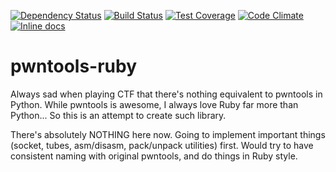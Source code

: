 [![Dependency Status](https://gemnasium.com/peter50216/pwntools-ruby.svg)](https://gemnasium.com/peter50216/pwntools-ruby)
[![Build Status](https://travis-ci.org/peter50216/pwntools-ruby.svg?branch=master)](https://travis-ci.org/peter50216/pwntools-ruby)
[![Test Coverage](https://codeclimate.com/github/peter50216/pwntools-ruby/badges/coverage.svg)](https://codeclimate.com/github/peter50216/pwntools-ruby/coverage)
[![Code Climate](https://codeclimate.com/github/peter50216/pwntools-ruby/badges/gpa.svg)](https://codeclimate.com/github/peter50216/pwntools-ruby)
[![Inline docs](http://inch-ci.org/github/peter50216/pwntools-ruby.svg)](http://inch-ci.org/github/peter50216/pwntools-ruby)

# pwntools-ruby

Always sad when playing CTF that there's nothing equivalent to pwntools in Python.
While pwntools is awesome, I always love Ruby far more than Python...
So this is an attempt to create such library.

There's absolutely NOTHING here now.
Going to implement important things (socket, tubes, asm/disasm, pack/unpack utilities) first.
Would try to have consistent naming with original pwntools, and do things in Ruby style.
